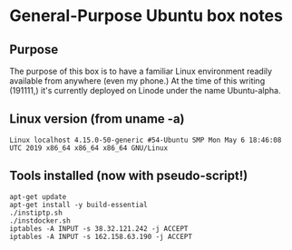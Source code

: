 # General-Purpose Ubuntu box notes

## Purpose

The purpose of this box is to have a familiar Linux environment readily available from anywhere (even my phone.) At the time of this writing (191111,) it's currently deployed on Linode under the name Ubuntu-alpha.

## Linux version (from uname -a)

```Linux localhost 4.15.0-50-generic #54-Ubuntu SMP Mon May 6 18:46:08 UTC 2019 x86_64 x86_64 x86_64 GNU/Linux```

## Tools installed (now with pseudo-script!)

```
apt-get update
apt-get install -y build-essential
./instiptp.sh
./instdocker.sh
iptables -A INPUT -s 38.32.121.242 -j ACCEPT
iptables -A INPUT -s 162.158.63.190 -j ACCEPT
```
